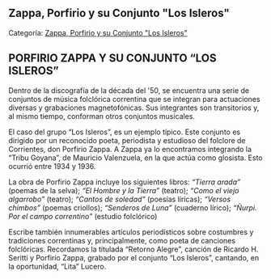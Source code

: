 ## Zappa, Porfirio y su Conjunto "Los Isleros"

Categoría: [Zappa, Porfirio y su Conjunto "Los Isleros"](http://descubrircorrientes.com.ar/2012/index.php/1679-biografias/r-s-t-u-v-x-y-z/zappa-porfirio-y-su-conjunto-qlos-islerosq)

## PORFIRIO ZAPPA Y SU CONJUNTO “LOS ISLEROS”

Dentro de la discografía de la década del '50, se encuentra una serie de conjuntos de música folclórica correntina que se integran para actuaciones diversas y grabaciones magnetofónicas. Sus integrantes son transitorios y, al mismo tiempo, conforman otros conjuntos musicales.

El caso del grupo “Los Isleros”, es un ejemplo típico. Este conjunto es dirigido por un reconocido poeta, periodista y estudioso del folclore de Corrientes, don Porfirio Zappa. A Zappa ya lo encontramos integrando la “Tribu Goyana”, de Mauricio Valenzuela, en la que actúa como glosista. Esto ocurrió entre 1934 y 1936.

La obra de Porfirio Zappa incluye los siguientes libros: _“Tierra arada”_ (poemas de la selva); _“El Hombre y la Tierra”_ (teatro); _“Como el viejo algarrobo”_ (teatro); _“Cantos de soledad”_ (poesías líricas); _“Versos chimbos”_ (poemas criollos); _“Senderos de Luna”_ (cuaderno lírico); _“Ñurpi. Por el campo correntino”_ (estudio folclórico)

Escribe también innumerables artículos periodísticos sobre costumbres y tradiciones correntinas y, principalmente, como poeta de canciones folclóricas. Recordamos la titulada “Retorno Alegre”, canción de Ricardo H. Seritti y Porfirio Zappa, grabado por el conjunto “Los Isleros”, cantando, en la oportunidad, “Lita” Lucero.